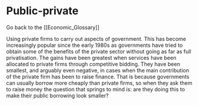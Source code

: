 # Public-private

Go back to the [[Economic_Glossary]]


Using private firms to carry out aspects of government. This has become increasingly popular since the early 1980s as governments have tried to obtain some of the benefits of the private sector without going as far as full privatisation. The gains have been greatest when services have been allocated to private firms through competitive bidding. They have been smallest, and arguably even negative, in cases when the main contribution of the private firm has been to raise finance. That is because governments can usually borrow more cheaply than private firms, so when they ask them to raise money the question that springs to mind is: are they doing this to make their public borrowing look smaller?

